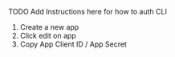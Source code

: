 TODO Add Instructions here for how to auth CLI

1. Create a new app
2. Click edit on app
3. Copy App Client ID / App Secret
